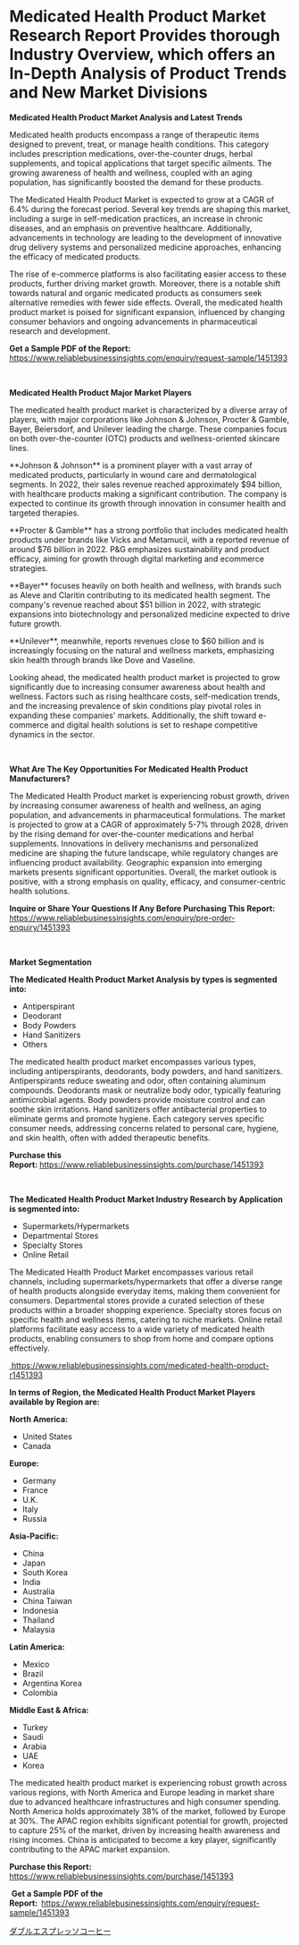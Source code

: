 <p><h1>Medicated Health Product Market Research Report Provides thorough Industry Overview, which offers an In-Depth Analysis of Product Trends and New Market Divisions</h1></p><p><strong>Medicated Health Product Market Analysis and Latest Trends</strong></p>
<p><p>Medicated health products encompass a range of therapeutic items designed to prevent, treat, or manage health conditions. This category includes prescription medications, over-the-counter drugs, herbal supplements, and topical applications that target specific ailments. The growing awareness of health and wellness, coupled with an aging population, has significantly boosted the demand for these products.</p><p>The Medicated Health Product Market is expected to grow at a CAGR of 6.4% during the forecast period. Several key trends are shaping this market, including a surge in self-medication practices, an increase in chronic diseases, and an emphasis on preventive healthcare. Additionally, advancements in technology are leading to the development of innovative drug delivery systems and personalized medicine approaches, enhancing the efficacy of medicated products.</p><p>The rise of e-commerce platforms is also facilitating easier access to these products, further driving market growth. Moreover, there is a notable shift towards natural and organic medicated products as consumers seek alternative remedies with fewer side effects. Overall, the medicated health product market is poised for significant expansion, influenced by changing consumer behaviors and ongoing advancements in pharmaceutical research and development.</p></p>
<p><strong>Get a Sample PDF of the Report:&nbsp;</strong> <a href="https://www.reliablebusinessinsights.com/enquiry/request-sample/1451393?utm_campaign=101&utm_medium=2&utm_source=Github&utm_content=ia&utm_term=11032025&utm_id=medicated-health-product">https://www.reliablebusinessinsights.com/enquiry/request-sample/1451393</a></p>
<p>&nbsp;</p>
<p><strong>Medicated Health Product Major Market Players</strong></p>
<p><p>The medicated health product market is characterized by a diverse array of players, with major corporations like Johnson & Johnson, Procter & Gamble, Bayer, Beiersdorf, and Unilever leading the charge. These companies focus on both over-the-counter (OTC) products and wellness-oriented skincare lines.</p><p>**Johnson & Johnson** is a prominent player with a vast array of medicated products, particularly in wound care and dermatological segments. In 2022, their sales revenue reached approximately $94 billion, with healthcare products making a significant contribution. The company is expected to continue its growth through innovation in consumer health and targeted therapies.</p><p>**Procter & Gamble** has a strong portfolio that includes medicated health products under brands like Vicks and Metamucil, with a reported revenue of around $76 billion in 2022. P&G emphasizes sustainability and product efficacy, aiming for growth through digital marketing and ecommerce strategies. </p><p>**Bayer** focuses heavily on both health and wellness, with brands such as Aleve and Claritin contributing to its medicated health segment. The company's revenue reached about $51 billion in 2022, with strategic expansions into biotechnology and personalized medicine expected to drive future growth.</p><p>**Unilever**, meanwhile, reports revenues close to $60 billion and is increasingly focusing on the natural and wellness markets, emphasizing skin health through brands like Dove and Vaseline.</p><p>Looking ahead, the medicated health product market is projected to grow significantly due to increasing consumer awareness about health and wellness. Factors such as rising healthcare costs, self-medication trends, and the increasing prevalence of skin conditions play pivotal roles in expanding these companies' markets. Additionally, the shift toward e-commerce and digital health solutions is set to reshape competitive dynamics in the sector.</p></p>
<p>&nbsp;</p>
<p><strong>What Are The Key Opportunities For Medicated Health Product Manufacturers?</strong></p>
<p><p>The Medicated Health Product market is experiencing robust growth, driven by increasing consumer awareness of health and wellness, an aging population, and advancements in pharmaceutical formulations. The market is projected to grow at a CAGR of approximately 5-7% through 2028, driven by the rising demand for over-the-counter medications and herbal supplements. Innovations in delivery mechanisms and personalized medicine are shaping the future landscape, while regulatory changes are influencing product availability. Geographic expansion into emerging markets presents significant opportunities. Overall, the market outlook is positive, with a strong emphasis on quality, efficacy, and consumer-centric health solutions.</p></p>
<p><strong>Inquire or Share Your Questions If Any Before Purchasing This Report:</strong> <a href="https://www.reliablebusinessinsights.com/enquiry/pre-order-enquiry/1451393?utm_campaign=101&utm_medium=2&utm_source=Github&utm_content=ia&utm_term=11032025&utm_id=medicated-health-product">https://www.reliablebusinessinsights.com/enquiry/pre-order-enquiry/1451393</a></p>
<p>&nbsp;</p>
<p><strong>Market Segmentation</strong></p>
<p><strong>The Medicated Health Product Market Analysis by types is segmented into:</strong></p>
<p><ul><li>Antiperspirant</li><li>Deodorant</li><li>Body Powders</li><li>Hand Sanitizers</li><li>Others</li></ul></p>
<p><p>The medicated health product market encompasses various types, including antiperspirants, deodorants, body powders, and hand sanitizers. Antiperspirants reduce sweating and odor, often containing aluminum compounds. Deodorants mask or neutralize body odor, typically featuring antimicrobial agents. Body powders provide moisture control and can soothe skin irritations. Hand sanitizers offer antibacterial properties to eliminate germs and promote hygiene. Each category serves specific consumer needs, addressing concerns related to personal care, hygiene, and skin health, often with added therapeutic benefits.</p></p>
<p><strong>Purchase this Report:&nbsp;</strong><a href="https://www.reliablebusinessinsights.com/purchase/1451393?utm_campaign=101&utm_medium=2&utm_source=Github&utm_content=ia&utm_term=11032025&utm_id=medicated-health-product">https://www.reliablebusinessinsights.com/purchase/1451393</a></p>
<p>&nbsp;</p>
<p><strong>The Medicated Health Product Market Industry Research by Application is segmented into:</strong></p>
<p><ul><li>Supermarkets/Hypermarkets</li><li>Departmental Stores</li><li>Specialty Stores</li><li>Online Retail</li></ul></p>
<p><p>The Medicated Health Product Market encompasses various retail channels, including supermarkets/hypermarkets that offer a diverse range of health products alongside everyday items, making them convenient for consumers. Departmental stores provide a curated selection of these products within a broader shopping experience. Specialty stores focus on specific health and wellness items, catering to niche markets. Online retail platforms facilitate easy access to a wide variety of medicated health products, enabling consumers to shop from home and compare options effectively.</p></p>
<p><a href="https://www.reliablebusinessinsights.com/medicated-health-product-r1451393?utm_campaign=101&utm_medium=2&utm_source=Github&utm_content=ia&utm_term=11032025&utm_id=medicated-health-product">&nbsp;https://www.reliablebusinessinsights.com/medicated-health-product-r1451393</a></p>
<p><strong>In terms of Region, the Medicated Health Product Market Players available by Region are:</strong></p>
<p>
    <p> <strong> North America: </strong>
        <ul>
            <li>United States</li>
            <li>Canada</li>
        </ul>
        </p> 
    <p> <strong> Europe: </strong>
        <ul>
            <li>Germany</li>
            <li>France</li>
            <li>U.K.</li>
            <li>Italy</li>
            <li>Russia</li>
        </ul>
        </p> 
    <p> <strong> Asia-Pacific: </strong>
        <ul>
            <li>China</li>
            <li>Japan</li>
            <li>South Korea</li>
            <li>India</li>
            <li>Australia</li>
            <li>China Taiwan</li>
            <li>Indonesia</li>
            <li>Thailand</li>
            <li>Malaysia</li>
        </ul>
        </p> 
    <p> <strong> Latin America: </strong>
        <ul>
            <li>Mexico</li>
            <li>Brazil</li>
            <li>Argentina Korea</li>
            <li>Colombia</li>
        </ul>
        </p> 
    <p> <strong> Middle East & Africa: </strong>
        <ul>
            <li>Turkey</li>
            <li>Saudi</li>
            <li>Arabia</li>
            <li>UAE</li>
            <li>Korea</li>
        </ul>
    </p>
    </p>
<p><p>The medicated health product market is experiencing robust growth across various regions, with North America and Europe leading in market share due to advanced healthcare infrastructures and high consumer spending. North America holds approximately 38% of the market, followed by Europe at 30%. The APAC region exhibits significant potential for growth, projected to capture 25% of the market, driven by increasing health awareness and rising incomes. China is anticipated to become a key player, significantly contributing to the APAC market expansion.</p></p>
<p><strong>Purchase this Report: </strong><a href="https://www.reliablebusinessinsights.com/purchase/1451393?utm_campaign=101&utm_medium=2&utm_source=Github&utm_content=ia&utm_term=11032025&utm_id=medicated-health-product">https://www.reliablebusinessinsights.com/purchase/1451393</a></p>
<p>&nbsp;<strong>Get a Sample PDF of the Report:&nbsp;&nbsp;</strong><a href="https://www.reliablebusinessinsights.com/enquiry/request-sample/1451393?utm_campaign=101&utm_medium=2&utm_source=Github&utm_content=ia&utm_term=11032025&utm_id=medicated-health-product">https://www.reliablebusinessinsights.com/enquiry/request-sample/1451393</a></p>
<p><strong></strong></p>
<p><p><a href="https://github.com/lababdou/Market-Research-Report-List-7/blob/main/701668143419.md?utm_campaign=101&utm_medium=2&utm_source=Github&utm_content=ia&utm_term=11032025&utm_id=medicated-health-product">ダブルエスプレッソコーヒー</a></p></p>